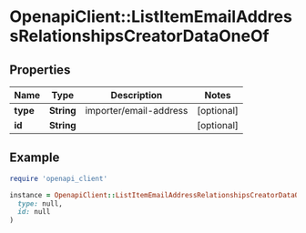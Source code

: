 # OpenapiClient::ListItemEmailAddressRelationshipsCreatorDataOneOf

## Properties

| Name | Type | Description | Notes |
| ---- | ---- | ----------- | ----- |
| **type** | **String** | importer/email-address | [optional] |
| **id** | **String** |  | [optional] |

## Example

```ruby
require 'openapi_client'

instance = OpenapiClient::ListItemEmailAddressRelationshipsCreatorDataOneOf.new(
  type: null,
  id: null
)
```


